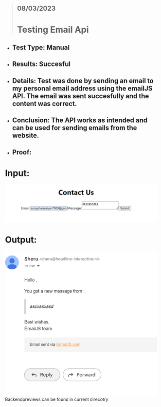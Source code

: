 > ## **08/03/2023**
> # **Testing Email Api**
- ## **Test Type:** Manual
- ## **Results:** Succesful
- ## **Details:** Test was done by sending an email to my personal email address using the emailJS API. The email was sent succesfully and the content was correct.
- ## **Conclusion:** The API works as intended and can be used for sending emails from the website.
- ## **Proof:** 
 # **Input:** 
<img src="./emailTestInput.PNG"
     alt="Markdown Monster icon"
      style="width: 500px;"
      />
      <br>
# **Output:**
<img src="./emailTestOutput.PNG"
     alt="Markdown Monster icon"
       style="width: 500px;"
      />
      <br>
Backendpreviews can be found in current direcotry